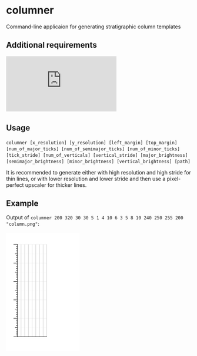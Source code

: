 # columner
Command-line applicaion for generating stratigraphic column templates

## Additional requirements
![stb_image_write.h](https://github.com/nothings/stb/blob/master/stb_image_write.h)

## Usage
`columner [x_resolution] [y_resolution] [left_margin] [top_margin] [num_of_major_ticks] [num_of_semimajor_ticks] [num_of_minor_ticks] [tick_stride] [num_of_verticals] [vertical_stride] [major_brightness] [semimajor_brightness] [minor_brightness] [vertical_brightness] [path]`

It is recommended to generate either with high resolution and high stride for thin lines, or with lower resolution and lower stride and then use a pixel-perfect upscaler for thicker lines.

## Example
Output of `columner 200 320 30 30 5 1 4 10 6 3 5 8 10 240 250 255 200 "column.png"`: <br><br>
![example](https://github.com/igozdev/columner/blob/main/column.png)
